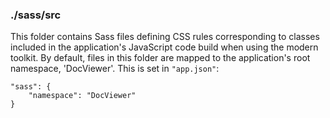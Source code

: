### ./sass/src

This folder contains Sass files defining CSS rules corresponding to classes
included in the application's JavaScript code build when using the modern toolkit.
By default, files in this folder are mapped to the application's root namespace, 'DocViewer'.
This is set in `"app.json"`:

    "sass": {
        "namespace": "DocViewer"
    }